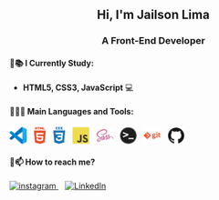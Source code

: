 <h2 align="center">Hi, I'm Jailson Lima</h2>
<h3 align="center">A Front-End Developer</h3>

#### 🔗📚 I Currently Study:
  - **HTML5, CSS3, JavaScript** 💻

#### 🔗👨‍💻 Main Languages and Tools:  
<p>
<img src="https://raw.githubusercontent.com/github/explore/80688e429a7d4ef2fca1e82350fe8e3517d3494d/topics/visual-studio-code/visual-studio-code.png" alt="vscode" width="30" />&nbsp
<img src="https://raw.githubusercontent.com/devicons/devicon/master/icons/html5/html5-plain-wordmark.svg" alt="html5" width="30" />
<img src="https://raw.githubusercontent.com/devicons/devicon/master/icons/css3/css3-plain-wordmark.svg" alt="css3" width="30" />&nbsp
<img src="https://raw.githubusercontent.com/devicons/devicon/master/icons/javascript/javascript-original.svg" alt="javascript" width="30" />&nbsp&nbsp
<img src="https://raw.githubusercontent.com/devicons/devicon/master/icons/sass/sass-original.svg" alt="sass" width="30" />&nbsp&nbsp
<img src="https://raw.githubusercontent.com/github/explore/80688e429a7d4ef2fca1e82350fe8e3517d3494d/topics/terminal/terminal.png" alt="terminal" width="30" />&nbsp&nbsp
<img src="https://raw.githubusercontent.com/devicons/devicon/master/icons/git/git-plain-wordmark.svg" alt="git" width="30" />&nbsp&nbsp
<img src="https://raw.githubusercontent.com/devicons/devicon/master/icons/github/github-original.svg" alt="github" width="30" />
</p>

#### 🔗📫 How to reach me?
<p>
<a href="https://www.instagram.com/jailsonp.lima">
  <img src="https://img.shields.io/badge/Instagram-E4405F?style=for-the-badge&logo=instagram&logoColor=white" alt="instagram" />
</a>
&nbsp&nbsp
<a href="#">
  <img src="https://img.shields.io/badge/LinkedIn-0077B5?style=for-the-badge&logo=linkedin&logoColor=white" alt="LinkedIn" />
</a>
</p>

<!--
**JailsonPLima/JailsonPLima** is a ✨ _special_ ✨ repository because its `README.md` (this file) appears on your GitHub profile.

Here are some ideas to get you started:

- 🔭 I’m currently working on ...
- 🌱 I’m currently learning ...
- 👯 I’m looking to collaborate on ...
- 🤔 I’m looking for help with ...
- 💬 Ask me about ...
- 📫 How to reach me: ...
- 😄 Pronouns: ...
- ⚡ Fun fact: ...
-->

